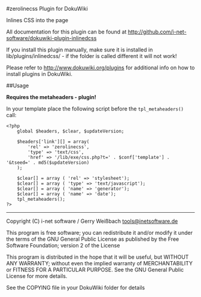 #zerolinecss Plugin for DokuWiki

Inlines CSS into the page

All documentation for this plugin can be found at
http://github.com/i-net-software/dokuwiki-plugin-inlinedcss

If you install this plugin manually, make sure it is installed in
lib/plugins/inlinedcss/ - if the folder is called different it
will not work!

Please refer to http://www.dokuwiki.org/plugins for additional info
on how to install plugins in DokuWiki.


##Usage

**Requires the metaheaders - plugin!**

In your template place the following script before the `tpl_metaheaders()` call:

	<?php
        global $headers, $clear, $updateVersion;

        $headers['link'][] = array(
            'rel' => 'zerolinecss',
            'type' => 'text/css',
            'href' => '/lib/exe/css.php?t=' . $conf['template'] . '&tseed=' . md5($updateVersion)
        );

        $clear[] = array ( 'rel' => 'stylesheet');
        $clear[] = array ( 'type' => 'text/javascript');
        $clear[] = array ( 'name' => 'generator');
        $clear[] = array ( 'name' => 'date');
        tpl_metaheaders();
	?>

----
Copyright (C) i-net software / Gerry Weißbach <tools@inetsoftware.de>

This program is free software; you can redistribute it and/or modify
it under the terms of the GNU General Public License as published by
the Free Software Foundation; version 2 of the License

This program is distributed in the hope that it will be useful,
but WITHOUT ANY WARRANTY; without even the implied warranty of
MERCHANTABILITY or FITNESS FOR A PARTICULAR PURPOSE.  See the
GNU General Public License for more details.

See the COPYING file in your DokuWiki folder for details
